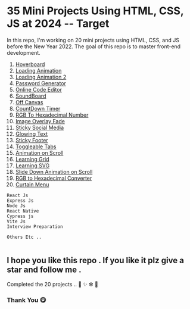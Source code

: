 

# 35 Mini Projects Using HTML, CSS, JS at 2024 -- Target 

In this repo, I'm working on 20 mini projects using HTML, CSS, and JS before the New Year 2022. The goal of this repo is to master front-end development.

1. [Hoverboard](./hoverboard/)
2. [Loading Animation](./loading%20animation/)
3. [Loading Animation 2](./03_loading%20animation/)
4. [Password Generator](./04_Passwordgenertor/)
5. [Online Code Editor](./05_LiveCodeEditor/)
6. [SoundBoard](./06_SoundBoard/)
7. [Off Canvas](./07_OffCanvas/)
8. [CountDown Timer](./08_CountDownTimer/)
9. [RGB To Hexadecimal Number](./09_RGBToHexDecimalNum/)
10. [Image Overlay Fade](./10_ImageOverlayfade/)
11. [Sticky Social Media](./11_StickySocialMedia/)
12. [Glowing Text](./12_GlowingText/)
13. [Sticky Footer](./13_StickyFooter/)
14. [Toggleable Tabs](./14_ToggleleableTabs/)
15. [Animation on Scroll](./15_AnimationOnScroll/)
16. [Learning Grid](./16LearningGrid/)
17. [Learning SVG](./17SVG/)
18. [Slide Down Animation on Scroll](./18_SlideDownaBaronScroll/)
19. [RGB to Hexadecimal Converter](./19_RGBtoHEXdeciaml/)
20. [Curtain Menu](./20_Curtain%20Menu/)





```Soon
React Js
Express Js
Node Js
React Native
Cypress js
Vite Js
Interview Preparation

Others Etc ..


```


## I hope you like this repo . If you like it plz give a star and follow me .

Completed the 20 projects .. 🤝 ✨ ❇ 🧨


### Thank You  😋
